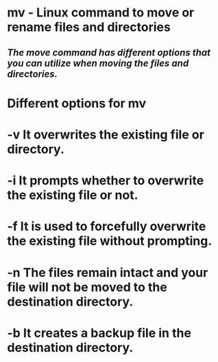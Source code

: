 # mv - Linux command to move or rename files and directories

## *The move command has different options that you can utilize when moving the files and directories.*

# **Different options for mv**

# -v    It overwrites the existing file or directory.

# -i	It prompts whether to overwrite the existing file or not.

# -f	It is used to forcefully overwrite the existing file without prompting.

# -n	The files remain intact and your file will not be moved to the destination directory.

# -b	It creates a backup file in the destination directory.
